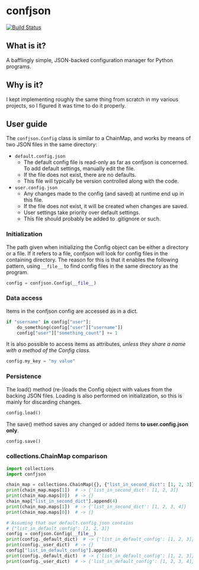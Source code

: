 # confjson
[![Build Status](https://travis-ci.org/skunkfrukt/confjson.svg?branch=master)](https://travis-ci.org/skunkfrukt/confjson)
## What is it?
A bafflingly simple, JSON-backed configuration manager for Python programs.

## Why is it?
I kept implementing roughly the same thing from scratch in my various projects, so I figured it was time to do it properly.

## User guide
The `confjson.Config` class is similar to a ChainMap, and works by means of two JSON files in the same directory:
* `default.config.json`
  - The default config file is read-only as far as confjson is concerned. To add default settings, manually edit the file.
  - If the file does not exist, there are no defaults.
  - This file will typically be version controlled along with the code.
* `user.config.json`
  - Any changes made to the config (and saved) at runtime end up in this file.
  - If the file does not exist, it will be created when changes are saved.
  - User settings take priority over default settings.
  - This file should probably be added to .gitignore or such.

### Initialization
The path given when initializing the Config object can be either a directory or a file. If it refers to a file, confjson will look for config files in the containing directory. The reason for this is that it enables the following pattern, using `__file__` to find config files in the same directory as the program.
```python
config = confjson.Config(__file__)
```

### Data access
Items in the confjson config are accessed as in a dict.
```python
if "username" in config["user"]:
	do_something(config["user"]["username"])
	config["user"]["something_count"] += 1
```
It is also possible to access items as attributes, *unless they share a name with a method of the Config class*.
```python
config.my_key = "my value"
```

### Persistence
The load() method (re-)loads the Config object with values from the backing JSON files. Loading is also performed on initialization, so this is mainly for discarding changes.
```python
config.load()
```
The save() method saves any changed or added items **to user.config.json only**.
```python
config.save()
```

### collections.ChainMap comparison
```python
import collections
import confjson

chain_map = collections.ChainMap({}, {"list_in_second_dict": [1, 2, 3]})
print(chain_map.maps[1])  # -> {'list_in_second_dict': [1, 2, 3]}
print(chain_map.maps[0])  # -> {}
chain_map["list_in_second_dict"].append(4)
print(chain_map.maps[1])  # -> {'list_in_second_dict': [1, 2, 3, 4]}
print(chain_map.maps[0])  # -> {}

# Assuming that our default.config.json contains
# {"list_in_default_config": [1, 2, 3]}
config = confjson.Config(__file__)
print(config._default_dict)  # -> {'list_in_default_config': [1, 2, 3]}
print(config._user_dict)  # -> {}
config["list_in_default_config"].append(4)
print(config._default_dict)  # -> {'list_in_default_config': [1, 2, 3]}
print(config._user_dict)  # -> {'list_in_default_config': [1, 2, 3, 4]}
